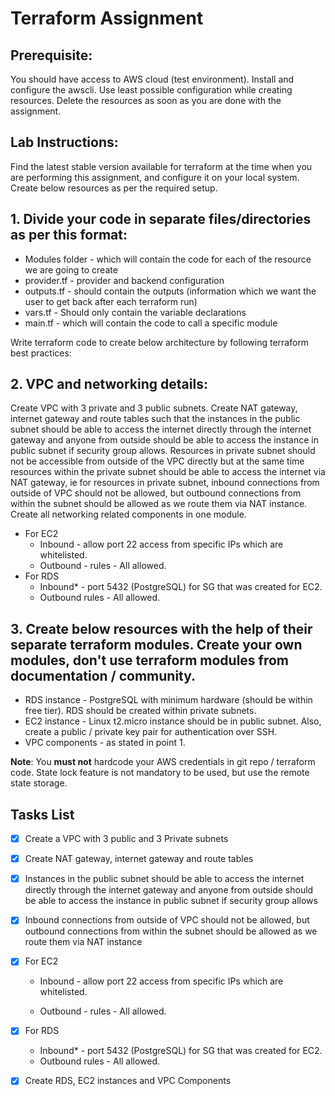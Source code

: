 # Terraform Assignment
## **Prerequisite**:

You should have access to AWS cloud (test environment). Install and configure the awscli. Use least possible configuration while creating resources. Delete the resources as soon as you are done with the assignment.

## **Lab Instructions**: 

Find the latest stable version available for terraform at the time when you are performing this assignment, and configure it on your local system. Create below resources as per the required setup.

## 1. Divide your code in separate files/directories as per this format:

- Modules folder - which will contain the code for each of the resource we are going to create
- provider.tf - provider and backend configuration
- outputs.tf - should contain the outputs (information which we want the user to get back after each terraform run)
- vars.tf - Should only contain the variable declarations
- main.tf - which will contain the code to call a specific module


Write terraform code to create below architecture by following terraform best practices:

## 2. VPC and networking details: 

Create VPC with 3 private and 3 public subnets. Create NAT gateway, internet gateway and route tables such that the instances in the public subnet should be able to access the internet directly through the internet gateway and anyone from outside should be able to access the instance in public subnet if security group allows. Resources in private subnet should not be accessible from outside of the VPC directly but at the same time resources within the private subnet should be able to access the internet via NAT gateway, ie for resources in private subnet, inbound connections from outside of VPC should not be allowed, but outbound connections from within the subnet should be allowed as we route them via NAT instance. Create all networking related components in one module.
- For EC2 
    - Inbound - allow port 22 access from specific IPs which are whitelisted. 
    - Outbound - rules - All allowed.
- For RDS 
    - Inbound* - port 5432 (PostgreSQL) for SG that was created for EC2.
    - Outbound rules - All allowed.
		
		
## 3. Create below resources with the help of their separate terraform modules. Create your own modules, don't use terraform modules from documentation / community.

- RDS instance - PostgreSQL with minimum hardware (should be within free tier). RDS should be created within private subnets.
- EC2 instance - Linux t2.micro instance should be in public subnet. Also, create a public / private key pair for authentication over SSH.
-  VPC components - as stated in point 1.

**Note**: You **must not** hardcode your AWS credentials in git repo / terraform code. State lock feature is not mandatory to be used, but use the remote state storage.


## Tasks List

- [X] Create a VPC with 3 public and 3 Private subnets

- [X] Create NAT gateway, internet gateway and route tables

- [X] Instances in the public subnet should be able to access the internet directly through the internet gateway and anyone from outside should be able to access the instance in public subnet if security group allows

- [X] Inbound connections from outside of VPC should not be allowed, but outbound connections from within the subnet should be allowed as we route them via NAT instance

- [X] For EC2

	* Inbound - allow port 22 access from specific IPs which are whitelisted.

	* Outbound - rules - All allowed.

- [X] For RDS
	* Inbound* - port 5432 (PostgreSQL) for SG that was created for EC2.
	* Outbound rules - All allowed.

- [X] Create RDS, EC2 instances and VPC Components